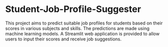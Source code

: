# Student-Job-Profile-Suggester
This project aims to predict suitable job profiles for students based on their scores in various subjects and skills. The predictions are made using machine learning models. A Streamlit web application is provided to allow users to input their scores and receive job suggestions.
